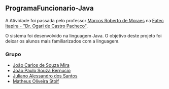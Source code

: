 ## ProgramaFuncionario-Java

A Atividade foi passada pelo professor [Marcos Roberto de Moraes](https://github.com/maromo71) na [Fatec Itapira - "Dr. Ogari de Castro Pacheco"](https://fatecitapira.edu.br/).
<p>O sistema foi desenvolvido na linguagem Java. O objetivo deste projeto foi deixar os alunos mais familiarizados com a linguagem.</p>

### Grupo
- [João Carlos de Souza Mira]()
- [João Paulo Souza Bernucio](https://github.com/Joao-PauloBR) 
- [Juliano Alessandro dos Santos](https://github.com/julianoAlessandro)
- [Matheus Oliveira Stolf](https://github.com/Stolf7)
 
